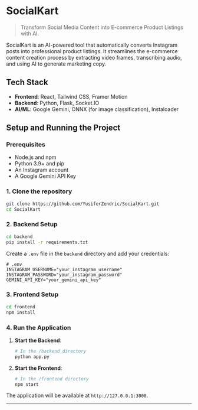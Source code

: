 # SocialKart

> Transform Social Media Content into E-commerce Product Listings with AI.

SocialKart is an AI-powered tool that automatically converts Instagram posts into professional product listings. It streamlines the e-commerce content creation process by extracting video frames, transcribing audio, and using AI to generate marketing copy.

## Tech Stack

-   **Frontend**: React, Tailwind CSS, Framer Motion
-   **Backend**: Python, Flask, Socket.IO
-   **AI/ML**: Google Gemini, ONNX (for image classification), Instaloader

## Setup and Running the Project

### Prerequisites

-   Node.js and npm
-   Python 3.9+ and pip
-   An Instagram account
-   A Google Gemini API Key

### 1. Clone the repository

```bash
git clone https://github.com/YusiferZendric/SocialKart.git
cd SocialKart
```

### 2. Backend Setup

```bash
cd backend
pip install -r requirements.txt
```

Create a `.env` file in the `backend` directory and add your credentials:

```env
# .env
INSTAGRAM_USERNAME="your_instagram_username"
INSTAGRAM_PASSWORD="your_instagram_password"
GEMINI_API_KEY="your_gemini_api_key"
```

### 3. Frontend Setup

```bash
cd frontend
npm install
```

### 4. Run the Application

1.  **Start the Backend**:
    ```bash
    # In the /backend directory
    python app.py
    ```
2.  **Start the Frontend**:
    ```bash
    # In the /frontend directory
    npm start
    ```

The application will be available at `http://127.0.0.1:3000`.

---
